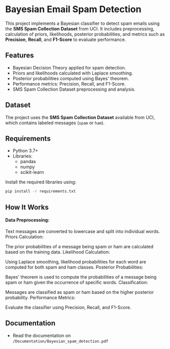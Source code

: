 # Bayesian Email Spam Detection

This project implements a Bayesian classifier to detect spam emails using the **SMS Spam Collection Dataset** from UCI. It includes preprocessing, calculation of priors, likelihoods, posterior probabilities, and metrics such as **Precision**, **Recall**, and **F1-Score** to evaluate performance.

## Features

- Bayesian Decision Theory applied for spam detection.
- Priors and likelihoods calculated with Laplace smoothing.
- Posterior probabilities computed using Bayes' theorem.
- Performance metrics: Precision, Recall, and F1-Score.
- SMS Spam Collection Dataset preprocessing and analysis.

## Dataset

The project uses the **SMS Spam Collection Dataset** available from UCI, which contains labeled messages (`spam` or `ham`).

## Requirements

- Python 3.7+
- Libraries:
  - pandas
  - numpy
  - scikit-learn

Install the required libraries using:

```bash
pip install -r requirements.txt
```
## How It Works
#### Data Preprocessing:

Text messages are converted to lowercase and split into individual words.
Priors Calculation:

The prior probabilities of a message being spam or ham are calculated based on the training data.
Likelihood Calculation:

Using Laplace smoothing, likelihood probabilities for each word are computed for both spam and ham classes.
Posterior Probabilities:

Bayes' theorem is used to compute the probabilities of a message being spam or ham given the occurrence of specific words.
Classification:

Messages are classified as spam or ham based on the higher posterior probability.
Performance Metrics:

Evaluate the classifier using Precision, Recall, and F1-Score.

## Documentation
- Read the documentation on `/Documentation/Bayesian_spam_detection.pdf`
